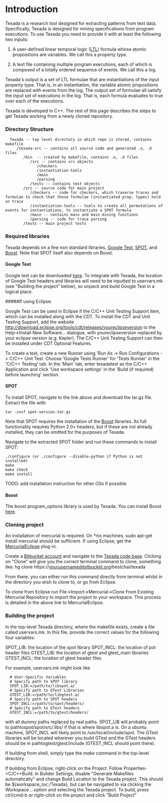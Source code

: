 # Introduction

Texada is a research tool designed for extracting patterns from text data. Specifically, Texada is designed for mining specifications from program executions. To use Texada you need to provide it with at least the following two inputs:

1. A user-defined linear temporal logic ([LTL](http://en.wikipedia.org/wiki/Linear_temporal_logic)) formula whose atomic propositions are variables. We call this a property type.

2. A text file containing multiple program executions, each of which is composed of a totally ordered sequence of events. We call this a log.

Texada's output is a set of LTL formulae that are instantiations of the input property type. That is, in an instantiation, the variable atomic propositions are replaced with events from the log. The output set of formulae all satisfy the input set of executions in the log. That is, each formula evaluates to true over each of the executions.

Texada is developed in C++. The rest of this page describes the steps to get Texada working from a newly cloned repository.

### Directory Structure

      Texada -- top level directory in which repo is stored, contains makefile
         /texada-src -- contains all source code and generated .o, .d files
            /bin  -- created by makefile, contains .o, .d files
               /src -- contains src objects
                  /checkers
                  /instantiation-tools
                  /main 
                  /parsing
               /tests -- contains test objects
            /src -- source code for main project
               /checkers -- code for checkers, which traverse traces and formulae to check that those formulae (instantiated prop. types) hold on trace
               /instantiation-tools -- tools to create all permutations of events for instantiations, to instantiate a SPOT formula
               /main -- contains main and main mining functions
               /parsing -- code for trace parsing 
            /tests -- main project tests

### Required libraries

Texada depends on a few non standard libraries, [Google Test](https://code.google.com/p/googletest/), [SPOT](http://spot.lip6.fr/wiki/GetSpot), and [Boost](http://www.boost.org/). Note that SPOT itself also depends on Boost. 

#### Google Test

Google test can be downloaded [here](http://code.google.com/p/googletest/). To integrate with Texada, the location of Google Test headers and libraries will need to be inputted to uservars.mk (see "Building the project" below), so unpack and build Google Test in a logical place.

#####If using Eclipse:

Google Test can be used in Eclipse if the C/C++ Unit Testing Support item, which can be installed along with the CDT. To install the CDT and Unit Testing Support, add the website http://download.eclipse.org/tools/cdt/releases/youreclipseversion to the Help->Install New Software... dialogue, with youreclipseversion replaced by your eclipse version (e.g. Kepler). The C/C++ Unit Testing Support can then be installed under CDT Optional Features.

To create a test, create a new Runner using 'Run As -> Run Configurations -> C/C++ Unit Test. Choose 'Google Tests Runner' for 'Tests Runner' in the 'C/C++ Testing' tab. In the 'Main' tab, enter texadatest as the C/C++ Application and click 'Use workspace settings' in the 'Build (if required) before launching' section.

#### SPOT

To install SPOT, navigate to the link above and download the tar.gz file. Extract the file with:

    tar -zxvf spot-version.tar.gz

Note that SPOT requires the installation of the [Boost](http://www.boost.org/) libraries. Its full functionality requires Python 2.0+ headers, but if these are not already installed, they can be omitted for the purposes of Texada. 

Navigate to the extracted SPOT folder and run these commands to install SPOT:

    ./configure (or ./configure --disable-python if Python is not installed)
    make
    make check
    make install

TODO: add installation instruction for other OSs if possible

#### Boost

The boost program_options library is used by Texada. You can install Boost [here](http://www.boost.org/doc/libs/1_55_0/more/getting_started/index.html). 

### Cloning project

An installation of mercurial is required. On *nix machines, sudo apt-get install mercurial should be sufficient. If using Eclipse, get the [MercurialEclipse](http://mercurial.selenic.com/wiki/MercurialEclipse) plug-in.

Create a [Bitbucket account](https://bitbucket.org/) and navigate to the [Texada code base](https://bitbucket.org/bestchai/texada). Clicking on "Clone" will give you the correct terminal command to clone, something like:
hg clone https://yourusername@bitbucket.org/bestchai/texada

From there, you can either run this command directly from terminal whilst in the directory you wish to clone to, or go from Eclipse. 

To clone from Eclipse run File->Import->Mercurial->Clone From Existing Mercurial Repository to import the project to your workspace. This process is detailed in the above link to MercurialEclipse.

### Building the project

In the top-level Texada directory, where the makefile exists, create a file called uservars.mk. In this file, provide the correct values for the following four variables:

SPOT_LIB: the location of the spot library
SPOT_INCL: the location of pot header files 
GTEST\_LIB: the location of gtest and gtest_main libraries
GTEST_INCL: the location of gtest header files

For example, uservars.mk might look like

      # User-Specific Variables
      # Specify path to SPOT library
      SPOT_LIB:=/path/to/libspot.a/
      # Specify path to GTest Libraries
      GTEST_LIB:=/path/to/libgtest.a/
      # Specify path to SPOT headers
      SPOT_INCL:=/path/to/spot/headers/
      # Specify path to GTest headers
      GTEST_INCL:=/path/to/gtest/headers/

with all dummy paths replaced by real paths. SPOT\_LIB will probably point to pathtospot/spot/src/.libs/ if that is where libspot.a is. On a ubuntu machine, SPOT\_INCL will likely point to /usr/local/include/spot. The GTest libraries will be located wherever you build GTest and the GTest headers should be in pathtogtest/gtest/include (GTEST_INCL should point there). 

If building from shell, simply type the *make* command in the top-level directory.

If building from Eclipse, right-click on the Project. Follow Properties->C/C++Build. In Builder Settings, disable "Generate Makefiles automatically" and change Build Location to the Texada project. This should be ${workspace_loc:/Texada}, but can be navigated to via clicking the Workspace... option and selecting the Texada project. To build, press ctrl/cmd-b or right-click on the project and click "Build Project"